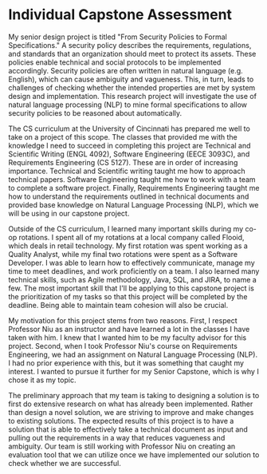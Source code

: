 # Individual Capstone Assessment
My senior design project is titled "From Security Policies to Formal Specifications." A security policy describes the requirements, regulations, and standards that an organization should meet to protect its assets. These policies enable technical and social protocols to be implemented accordingly. Security policies are often written in natural language (e.g. English), which can cause ambiguity and vagueness. This, in turn, leads to challenges of checking whether the intended properties are met by system design and implementation. This research project will investigate the use of natural language processing (NLP) to mine formal specifications to allow security policies to be reasoned about automatically. 

The CS curriculum at the University of Cincinnati has prepared me well to take on a project of this scope. The classes that provided me with the knowledge I need to succeed in completing this project are Technical and Scientific Writing (ENGL 4092), Software Engineering (EECE 3093C), and Requirements Engineering (CS 5127). These are in order of increasing importance. Technical and Scientific writing taught me how to approach technical papers. Software Engineering taught me how to work with a team to complete a software project. Finally, Requirements Engineering taught me how to understand the requirements outlined in technical documents and provided base knowledge on Natural Language Processing (NLP), which we will be using in our capstone project.  

Outside of the CS curriculum, I learned many important skills during my co-op rotations. I spent all of my rotations at a local company called Flooid, which deals in retail technology. My first rotation was spent working as a Quality Analyst, while my final two rotations were spent as a Software Developer. I was able to learn how to effectively communicate, manage my time to meet deadlines, and work proficiently on a team. I also learned many technical skills, such as Agile methodology, Java, SQL, and JIRA, to name a few. The most important skill that I'll be applying to this capstone project is the prioritization of my tasks so that this project will be completed by the deadline. Being able to maintain team cohesion will also be crucial.  

My motivation for this project stems from two reasons. First, I respect Professor Niu as an instructor and have learned a lot in the classes I have taken with him. I knew that I wanted him to be my faculty advisor for this project. Second, when I took Professor Niu's course on Requirements Engineering, we had an assignment on Natural Language Processing (NLP). I had no prior experience with this, but it was something that caught my interest. I wanted to pursue it further for my Senior Capstone, which is why I chose it as my topic.

The preliminary approach that my team is taking to designing a solution is to first do extensive research on what has already been implemented. Rather than design a novel solution, we are striving to improve and make changes to existing solutions. The expected results of this project is to have a solution that is able to effectively take a technical document as input and pulling out the requirements in a way that reduces vagueness and ambiguity. Our team is still working with Professor Niu on creating an evaluation tool that we can utilize once we have implemented our solution to check whether we are successful.  